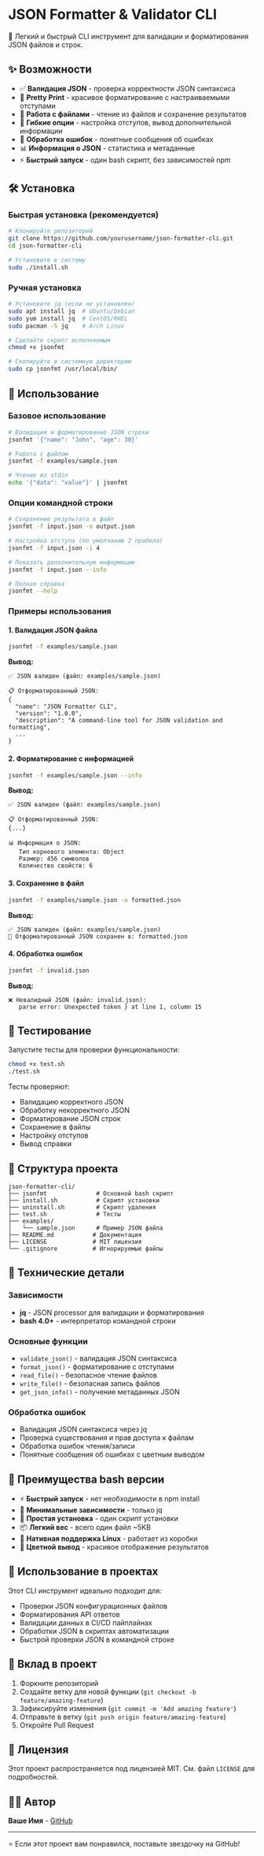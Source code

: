 # JSON Formatter & Validator CLI

🚀 Легкий и быстрый CLI инструмент для валидации и форматирования JSON файлов и строк.

## ✨ Возможности

- ✅ **Валидация JSON** - проверка корректности JSON синтаксиса
- 🎨 **Pretty Print** - красивое форматирование с настраиваемыми отступами
- 📁 **Работа с файлами** - чтение из файлов и сохранение результатов
- 🔧 **Гибкие опции** - настройка отступов, вывод дополнительной информации
- 🎯 **Обработка ошибок** - понятные сообщения об ошибках
- 📊 **Информация о JSON** - статистика и метаданные
- ⚡ **Быстрый запуск** - один bash скрипт, без зависимостей npm

## 🛠️ Установка

### Быстрая установка (рекомендуется)

```bash
# Клонируйте репозиторий
git clone https://github.com/yourusername/json-formatter-cli.git
cd json-formatter-cli

# Установите в систему
sudo ./install.sh
```

### Ручная установка

```bash
# Установите jq (если не установлен)
sudo apt install jq  # Ubuntu/Debian
sudo yum install jq  # CentOS/RHEL
sudo pacman -S jq    # Arch Linux

# Сделайте скрипт исполняемым
chmod +x jsonfmt

# Скопируйте в системную директорию
sudo cp jsonfmt /usr/local/bin/
```

## 🚀 Использование

### Базовое использование

```bash
# Валидация и форматирование JSON строки
jsonfmt '{"name": "John", "age": 30}'

# Работа с файлом
jsonfmt -f examples/sample.json

# Чтение из stdin
echo '{"data": "value"}' | jsonfmt
```

### Опции командной строки

```bash
# Сохранение результата в файл
jsonfmt -f input.json -o output.json

# Настройка отступа (по умолчанию 2 пробела)
jsonfmt -f input.json -i 4

# Показать дополнительную информацию
jsonfmt -f input.json --info

# Полная справка
jsonfmt --help
```

### Примеры использования

#### 1. Валидация JSON файла
```bash
jsonfmt -f examples/sample.json
```

**Вывод:**
```
✅ JSON валиден (файл: examples/sample.json)

📋 Отформатированный JSON:
{
  "name": "JSON Formatter CLI",
  "version": "1.0.0",
  "description": "A command-line tool for JSON validation and formatting",
  ...
}
```

#### 2. Форматирование с информацией
```bash
jsonfmt -f examples/sample.json --info
```

**Вывод:**
```
✅ JSON валиден (файл: examples/sample.json)

📋 Отформатированный JSON:
{...}

📊 Информация о JSON:
   Тип корневого элемента: Object
   Размер: 456 символов
   Количество свойств: 6
```

#### 3. Сохранение в файл
```bash
jsonfmt -f examples/sample.json -o formatted.json
```

**Вывод:**
```
✅ JSON валиден (файл: examples/sample.json)
📝 Отформатированный JSON сохранен в: formatted.json
```

#### 4. Обработка ошибок
```bash
jsonfmt -f invalid.json
```

**Вывод:**
```
❌ Невалидный JSON (файл: invalid.json):
   parse error: Unexpected token } at line 1, column 15
```

## 🧪 Тестирование

Запустите тесты для проверки функциональности:

```bash
chmod +x test.sh
./test.sh
```

Тесты проверяют:
- Валидацию корректного JSON
- Обработку некорректного JSON
- Форматирование JSON строк
- Сохранение в файлы
- Настройку отступов
- Вывод справки

## 📁 Структура проекта

```
json-formatter-cli/
├── jsonfmt              # Основной bash скрипт
├── install.sh           # Скрипт установки
├── uninstall.sh         # Скрипт удаления
├── test.sh              # Тесты
├── examples/
│   └── sample.json      # Пример JSON файла
├── README.md           # Документация
├── LICENSE             # MIT лицензия
└── .gitignore          # Игнорируемые файлы
```

## 🔧 Технические детали

### Зависимости
- **jq** - JSON processor для валидации и форматирования
- **bash 4.0+** - интерпретатор командной строки

### Основные функции
- `validate_json()` - валидация JSON синтаксиса
- `format_json()` - форматирование с отступами
- `read_file()` - безопасное чтение файлов
- `write_file()` - безопасная запись файлов
- `get_json_info()` - получение метаданных JSON

### Обработка ошибок
- Валидация JSON синтаксиса через jq
- Проверка существования и прав доступа к файлам
- Обработка ошибок чтения/записи
- Понятные сообщения об ошибках с цветным выводом

## 🎯 Преимущества bash версии

- ⚡ **Быстрый запуск** - нет необходимости в npm install
- 🎯 **Минимальные зависимости** - только jq
- 🔧 **Простая установка** - один скрипт установки
- 📦 **Легкий вес** - всего один файл ~5KB
- 🐧 **Нативная поддержка Linux** - работает из коробки
- 🎨 **Цветной вывод** - красивое отображение результатов

## 🎯 Использование в проектах

Этот CLI инструмент идеально подходит для:
- Проверки JSON конфигурационных файлов
- Форматирования API ответов
- Валидации данных в CI/CD пайплайнах
- Обработки JSON в скриптах автоматизации
- Быстрой проверки JSON в командной строке

## 🤝 Вклад в проект

1. Форкните репозиторий
2. Создайте ветку для новой функции (`git checkout -b feature/amazing-feature`)
3. Зафиксируйте изменения (`git commit -m 'Add amazing feature'`)
4. Отправьте в ветку (`git push origin feature/amazing-feature`)
5. Откройте Pull Request

## 📄 Лицензия

Этот проект распространяется под лицензией MIT. См. файл `LICENSE` для подробностей.

## 👨‍💻 Автор

**Ваше Имя** - [GitHub](https://github.com/yourusername)

---

⭐ Если этот проект вам понравился, поставьте звездочку на GitHub! 